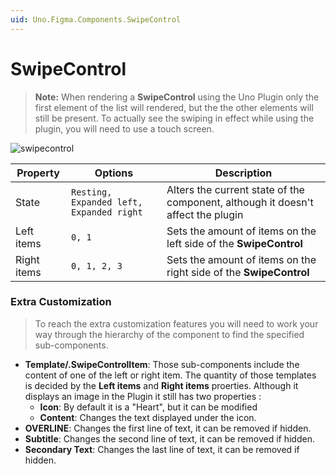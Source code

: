 ```yaml
---
uid: Uno.Figma.Components.SwipeControl
---
```


# SwipeControl

> **Note:** When rendering a **SwipeControl** using the Uno Plugin only the first element of the list will rendered, but the the other elements will still be present. To actually see the swiping in effect while using the plugin, you will need to use a touch screen.

![swipecontrol](./images/swipecontrol.png)

| Property    | Options                                  | Description                                                  |
| ----------- | ---------------------------------------- | ------------------------------------------------------------ |
| State       | `Resting, Expanded left, Expanded right` | Alters the current state of the component, although it doesn't affect the plugin |
| Left items  | `0, 1`                                   | Sets the amount of items on the left side of the **SwipeControl** |
| Right items | `0, 1, 2, 3`                             | Sets the amount of items on the right side of the **SwipeControl** |

### Extra Customization

> To reach the extra customization features you will need to work your way through the hierarchy of the component to find the specified sub-components.

- **Template/.SwipeControlItem**: Those sub-components include the content of one of the left or right item. The quantity of those templates is decided by the **Left items** and **Right items** proerties. Although it displays an image in the Plugin it still has two properties :
  - **Icon**: By default it is a "Heart", but it can be modified
  - **Content**: Changes the text displayed under the icon.
- **OVERLINE**: Changes the first line of text, it can be removed if hidden.
- **Subtitle**: Changes the second line of text, it can be removed if hidden.
- **Secondary Text**: Changes the last line of text, it can be removed if hidden.